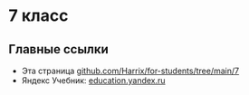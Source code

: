 # 7 класс

## Главные ссылки

- Эта страница [github.com/Harrix/for-students/tree/main/7](https://github.com/Harrix/for-students/tree/main/7)
- Яндекс Учебник: [education.yandex.ru](https://education.yandex.ru)


